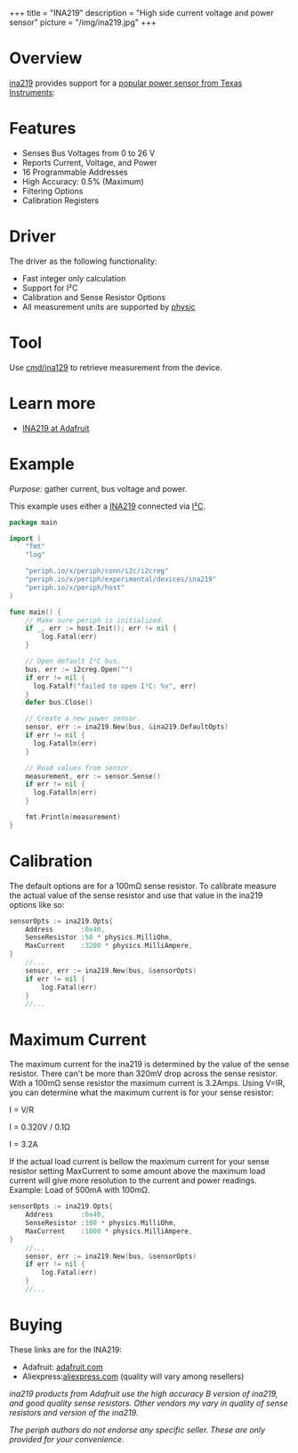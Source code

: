 +++
title = "INA219"
description = "High side current voltage and power sensor"
picture = "/img/ina219.jpg"
+++

# Overview

[ina219](https://periph.io/x/periph/devices/ina219) provides support for a
[popular power sensor from Texas Instruments](http://www.ti.com/product/INA219):

# Features 
* Senses Bus Voltages from 0 to 26 V
* Reports Current, Voltage, and Power
* 16 Programmable Addresses
* High Accuracy: 0.5% (Maximum) 
* Filtering Options
* Calibration Registers


# Driver

The driver as the following functionality:

- Fast integer only calculation
- Support for I²C
- Calibration and Sense Resistor Options
- All measurement units are supported by [physic](https://periph.io/x/periph/conn/physic)

# Tool

Use
[cmd/ina129](https://github.com/google/periph/blob/master/experimental/cmd/ina129/main.go) 
to retrieve measurement from the device.

# Learn more

- [INA219 at Adafruit](https://learn.adafruit.com/adafruit-ina219-current-sensor-breakout?view=all)

# Example

_Purpose:_ gather current, bus voltage and power.

This example uses either a [INA219](https://periph.io/x/periph/experimental/devices/ina219) 
connected via [I²C](https://periph.io/x/periph/conn/i2c).


```go
package main

import (
    "fmt"
    "log"

    "periph.io/x/periph/conn/i2c/i2creg"
    "periph.io/x/periph/experimental/devices/ina219"
    "periph.io/x/periph/host"
)

func main() {
    // Make sure periph is initialized.
    if _, err := host.Init(); err != nil {
        log.Fatal(err)
    }

    // Open default I²C bus.
    bus, err := i2creg.Open("")
    if err != nil {
      log.Fatalf("failed to open I²C: %v", err)
    }
    defer bus.Close()

    // Create a new power sensor.
    sensor, err := ina219.New(bus, &ina219.DefaultOpts)
    if err != nil {
      log.Fatalln(err)
    }

    // Read values from sensor.
    measurement, err := sensor.Sense()
    if err != nil {
      log.Fatalln(err)
    }

    fmt.Println(measurement)
}
```

# Calibration

The default options are for a 100mΩ sense resistor. To calibrate measure the 
actual value of the sense resistor and use that value in the ina219 options like
 so:

```go
sensorOpts := ina219.Opts{
    Address       :0x40,
    SenseResistor :50 * physics.MilliOhm,
    MaxCurrent    :3200 * physics.MilliAmpere,
}
    //...
    sensor, err := ina219.New(bus, &sensorOpts)
    if err != nil {
        log.Fatal(err)
    }
    //...
```


# Maximum Current

The maximum current for the ina219 is determined by the value of the sense 
resistor. There can't be more than 320mV drop across the sense resistor. With a
100mΩ sense resistor the maximum current is 3.2Amps. Using V=IR, you can 
determine what the maximum current is for your sense resistor: 

   I = V/R

   I = 0.320V / 0.1Ω

   I = 3.2A

If the actual load current is bellow the maximum current for your sense resistor 
setting MaxCurrent to some amount above the maximum load current will give more 
resolution to the current and power readings. Example: Load of 500mA with 100mΩ.

```go
sensorOpts := ina219.Opts{
    Address       :0x40,
    SenseResistor :100 * physics.MilliOhm,
    MaxCurrent    :1000 * physics.MilliAmpere,
}
    //...
    sensor, err := ina219.New(bus, &sensorOpts)
    if err != nil {
        log.Fatal(err)
    }
    //...
```

# Buying

These links are for the INA219:

- Adafruit: [adafruit.com](https://www.adafruit.com/product/904)
- Aliexpress:[aliexpress.com](https://www.aliexpress.com/wholesale?SearchText=ina219)
  (quality will vary among resellers)

_ina219 products from Adafruit use the high accuracy B version of ina219, 
and good quality sense resistors. Other vendors my vary in quality of sense 
resistors and version of the ina219._

_The periph authors do not endorse any specific seller. These are only provided
for your convenience._
